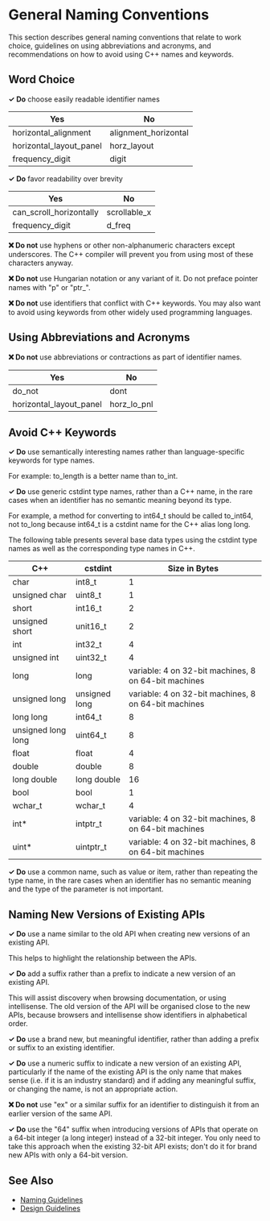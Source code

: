 # General Naming Conventions

This section describes general naming conventions that relate to work choice, guidelines on using
abbreviations and acronyms, and recommendations on how to avoid using C++ names and keywords.

## Word Choice

**✓ Do** choose easily readable identifier names

| Yes | No |
| --- | --- |
| horizontal_alignment | alignment_horizontal |
| horizontal_layout_panel | horz_layout |
| frequency_digit | digit |

**✓ Do** favor readability over brevity

| Yes | No |
|--- | --- |
| can_scroll_horizontally | scrollable_x |
| frequency_digit | d_freq |

**❌ Do not** use hyphens or other non-alphanumeric characters except underscores. The C++ compiler will prevent you
from using most of these characters anyway.

**❌ Do not** use Hungarian notation or any variant of it. Do not preface pointer names with "p" or "ptr_".

**❌ Do not** use identifiers that conflict with C++ keywords. You may also want to avoid using keywords from other
widely used programming languages.

## Using Abbreviations and Acronyms

**❌ Do not** use abbreviations or contractions as part of identifier names.

| Yes | No |
| --- | --- |
| do_not | dont |
| horizontal_layout_panel | horz_lo_pnl |

## Avoid C++ Keywords

**✓ Do** use semantically interesting names rather than language-specific keywords for type names.

For example: to_length is a better name than to_int.

**✓ Do** use generic cstdint type names, rather than a C++ name, in the rare cases when an identifier has no
semantic meaning beyond its type.

For example, a method for converting to int64_t should be called to_int64, not to_long because int64_t is a
cstdint name for the C++ alias long long.

The following table presents several base data types using the cstdint type names as well as the corresponding type
names in C++.

| C++ | cstdint | Size in Bytes |
| --- | ------- | ------------- |
| char | int8_t | 1 |
| unsigned char | uint8_t | 1 |
| short | int16_t | 2 |
| unsigned short | unit16_t | 2 |
| int | int32_t | 4 |
| unsigned int | uint32_t | 4 |
| long | long | variable: 4 on 32-bit machines, 8 on 64-bit machines |
| unsigned long | unsigned long | variable: 4 on 32-bit machines, 8 on 64-bit machines |
| long long | int64_t | 8 |
| unsigned long long | uint64_t | 8 |
| float | float | 4 |
| double | double | 8 |
| long double | long double | 16 |
| bool | bool | 1 |
| wchar_t | wchar_t | 4 |
| int* | intptr_t | variable: 4 on 32-bit machines, 8 on 64-bit machines |
| uint* | uintptr_t | variable: 4 on 32-bit machines, 8 on 64-bit machines |

**✓ Do** use a common name, such as value or item, rather than repeating the type name, in the rare cases
when an identifier has no semantic meaning and the type of the parameter is not important.

## Naming New Versions of Existing APIs

**✓ Do** use a name similar to the old API when creating new versions of an existing API.

This helps to highlight the relationship between the APIs.

**✓ Do** add a suffix rather than a prefix to indicate a new version of an existing API.

This will assist discovery when browsing documentation, or using intellisense. The old version of the API will
be organised close to the new APIs, because browsers and intellisense show identifiers in alphabetical order.

**✓ Do** use a brand new, but meaningful identifier, rather than adding a prefix or suffix to an existing
identifier.

**✓ Do** use a numeric suffix to indicate a new version of an existing API, particularly if the name of
the existing API is the only name that makes sense (i.e. if it is an industry standard) and if adding any
meaningful suffix, or changing the name, is not an appropriate action.

**❌ Do not** use "ex" or a similar suffix for an identifier to distinguish it from an earlier version of the 
same API.

**✓ Do** use the "64" suffix when introducing versions of APIs that operate on a 64-bit integer (a long integer)
instead of a 32-bit integer. You only need to take this approach when the existing 32-bit API exists; don't do
it for brand new APIs with only a 64-bit version.

## See Also
* [Naming Guidelines](naming_guidelines.md)
* [Design Guidelines](../design_guidelines/design_guidelines.md)